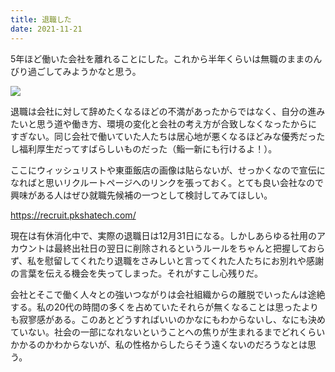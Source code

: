 ```yaml
---
title: 退職した
date: 2021-11-21
---
```


5年ほど働いた会社を離れることにした。これから半年くらいは無職のままのんびり過ごしてみようかなと思う。

![](https://img.xar.sh/i-8gTCpbx-X2.jpg)

退職は会社に対して辞めたくなるほどの不満があったからではなく、自分の進みたいと思う道や働き方、環境の変化と会社の考え方が合致しなくなったからにすぎない。同じ会社で働いていた人たちは居心地が悪くなるほどみな優秀だったし福利厚生だってすばらしいものだった（鮨一新にも行けるよ！）。

ここにウィッシュリストや東亜飯店の画像は貼らないが、せっかくなので宣伝になればと思いリクルートページへのリンクを張っておく。とても良い会社なので興味がある人はぜひ就職先候補の一つとして検討してみてほしい。

<https://recruit.pkshatech.com/>

現在は有休消化中で、実際の退職日は12月31日になる。しかしあらゆる社用のアカウントは最終出社日の翌日に削除されるというルールをちゃんと把握しておらず、私を慰留してくれたり退職をさみしいと言ってくれた人たちにお別れや感謝の言葉を伝える機会を失ってしまった。それがすこし心残りだ。

会社とそこで働く人々との強いつながりは会社組織からの離脱でいったんは途絶する。私の20代の時間の多くを占めていたそれらが無くなることは思ったよりも寂寥感がある。このあとどうすればいいのかなにもわからないし、なにも決めていない。社会の一部になれないということへの焦りが生まれるまでどれくらいかかるのかわからないが、私の性格からしたらそう遠くないのだろうなとは思う。
